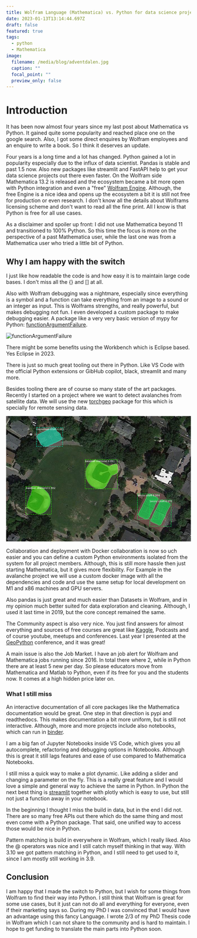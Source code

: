 ```yaml
---
title: Wolfram Language (Mathematica) vs. Python for data science projects in 2023
date: 2023-01-13T13:14:44.697Z
draft: false
featured: true
tags:
  - python
  - Mathematica
image:
  filename: /media/blog/adventdalen.jpg
  caption: ""
  focal_point: ""
  preview_only: false
---
```

# Introduction

It has been now almost four years since my last post about Mathematica vs Python. It gained quite some popularity and reached place one on the google search. Also, I got some direct enquires by Wolfram employees and an enquire to write a book. So I think it deserves an update.

Four years is a long time and a lot has changed. Python gained a lot in popularity especially due to the influx of data scientist. Pandas is stable and past 1.5 now. Also new packages like streamlit and FastAPI help to get your data science projects out there even faster. On the Wolfram side Mathematica 13.2 is released and the ecosystem became a bit more open with Python integration and even a "free" [Wolfram Engine](https://www.wolfram.com/developer/). Although, the free Engine is a nice idea and opens up the ecosystem a bit it is still not free for production or even research. I don't know all the details about Wolframs licensing scheme and don't want to read all the fine print. All I know is that Python is free for all use cases.

As a disclaimer and spoiler up front: I did not use Mathematica beyond 11 and transitioned to 100% Python. So this time the focus is more on the perspective of a past Mathematica user, while the last one was from a Mathematica user who tried a little bit of Python.

## Why I am happy with the switch

I just like how readable the code is and how easy it is to maintain large code bases. I don't miss all the {} and \[] at all.

Also with Wolfram debugging was a nightmare, especially since everything is a symbol and a function can take everything from an image to a sound or an integer as input. This is Wolframs strengths, and really powerful, but makes debugging not fun. I even developed a custom package to make debugging easier. A package like a very very basic version of mypy for Python: [functionArgumentFailure](https://github.com/tgoelles/functionArgumentFailure).


![functionArgumentFailure](/media/blog/mathematica/failure.png)

There might be some benefits using the Workbench which is Eclipse based. Yes Eclipse in 2023.

There is just so much great tooling out there in Python. Like VS Code with the official Python extensions or GibHub copilot, black, streamlit and many more.

Besides tooling there are of course so many state of the art packages. Recently I started on a project where we want to detect avalanches from satellite data.  We will use the new [torchgeo](https://github.com/microsoft/torchgeo) package for this which is specially for remote sensing data.

![An example from the trochgeo package:](https://raw.githubusercontent.com/microsoft/torchgeo/main/images/vhr10.png)

Collaboration and deployment with Docker collaboration is now so uch easier and you can define a custom Python environments isolated from the system for all project members. Although, this is still more hassle then just starting Mathematica, but it gives more flexibility. For Example in the avalanche project we will use a custom docker image with all the dependencies and code and use the same setup for local development on M1 and x86 machines and GPU servers.

Also pandas is just great and much easier than Datasets in Wolfram, and in my opinion much better suited for data exploration and cleaning. Although, I used it last time in 2019, but the core concept remained the same.

The Community aspect is also very nice. You just find answers for almost everything and sources of free courses are great like [Kaggle](https://www.kaggle.com/learn), Podcasts and of course youtube, meetups and conferences. Last year I presented at the [GeoPython](https://2022.geopython.net) conference, and it was great!

A main issue is also the Job Market. I have an job alert for Wolfram and Mathematica jobs running since 2016. In total there where 2, while in Python there are at least 5 new per day. So please educators move from Mathematica and Matlab to Python, even if its free for you and the students now. It comes at a high hidden price later on.

### What I still miss

An interactive documentation of all core packages like the Mathematica documentation would be great. One step in that direction is pypi and readthedocs. This makes documentation a bit more uniform, but is still not interactive. Although, more and more projects include also notebooks, which can run in [binder](http://mybinder.org).

 I am a big fan of Jupyter Notebooks inside VS Code, which gives you all autocomplete, refactoring and debugging options in Notebooks. Although this is great it still lags features and ease of use compared to Mathematica Notebooks.

I still miss a quick way to make a plot dynamic. Like adding a slider and changing a parameter on the fly. This is a really great feature and I would love a simple and general way to achieve the same in Python. In Python the next best thing is [streamlit](https://streamlit.io) together with plotly which is easy to use, but still not just a function away in your notebook.

In the beginning I thought I miss the build in data, but in the end I did not. There are so many free APIs out there which do the same thing and most even come with a Python package. That said, one unified way to access those would be nice in Python.

Pattern matching is build in everywhere in Wolfram, which I really liked. Also the @ operators was nice and I still catch myself thinking in that way. With 3.10 we got pattern matching in Python, and I still need to get used to it, since I am mostly still working in 3.9.

## Conclusion

I am happy that I made the switch to Python, but I wish for some things from Wolfram to find their way into Python. I still think that Wolfram is great for some use cases, but it just can not do all and everything for everyone, even if their marketing says so. During my PhD I was convinced that I would have an advantage using this fancy Language. I wrote 2/3 of my PhD Thesis code in Wolfram which I can not share to the community and is hard to maintain. I hope to get funding to translate the main parts into Python soon.